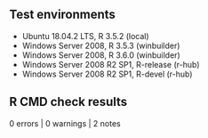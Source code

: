 ## Test environments

* Ubuntu 18.04.2 LTS, R 3.5.2 (local)
* Windows Server 2008, R 3.5.3 (winbuilder)
* Windows Server 2008, R 3.6.0 (winbuilder)
* Windows Server 2008 R2 SP1, R-release (r-hub)
* Windows Server 2008 R2 SP1, R-devel (r-hub)

## R CMD check results

0 errors | 0 warnings | 2 notes